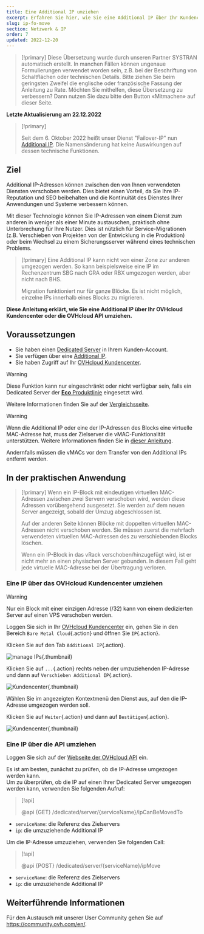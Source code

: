 ```yaml
---
title: Eine Additional IP umziehen
excerpt: Erfahren Sie hier, wie Sie eine Additional IP über Ihr Kundencenter oder die OVHcloud API umziehen
slug: ip-fo-move
section: Netzwerk & IP
order: 7
updated: 2022-12-20
---
```


> [!primary]
> Diese Übersetzung wurde durch unseren Partner SYSTRAN automatisch erstellt. In manchen Fällen können ungenaue Formulierungen verwendet worden sein, z.B. bei der Beschriftung von Schaltflächen oder technischen Details. Bitte ziehen Sie beim geringsten Zweifel die englische oder französische Fassung der Anleitung zu Rate. Möchten Sie mithelfen, diese Übersetzung zu verbessern? Dann nutzen Sie dazu bitte den Button «Mitmachen» auf dieser Seite.
>

**Letzte Aktualisierung am 22.12.2022**

> [!primary]
>
> Seit dem 6. Oktober 2022 heißt unser Dienst "Failover-IP" nun [Additional IP](https://www.ovhcloud.com/de/network/additional-ip/). Die Namensänderung hat keine Auswirkungen auf dessen technische Funktionen.
>

## Ziel

Additional IP-Adressen können zwischen den von Ihnen verwendeten Diensten verschoben werden. Dies bietet einen Vorteil, da Sie Ihre IP-Reputation und SEO beibehalten und die Kontinuität des Dienstes Ihrer Anwendungen und Systeme verbessern können.

Mit dieser Technologie können Sie IP-Adressen von einem Dienst zum anderen in weniger als einer Minute austauschen, praktisch ohne Unterbrechung für Ihre Nutzer. Dies ist nützlich für Service-Migrationen (z.B. Verschieben von Projekten von der Entwicklung in die Produktion) oder beim Wechsel zu einem Sicherungsserver während eines technischen Problems.

> [!primary]
> Eine Additional IP kann nicht von einer Zone zur anderen umgezogen werden. So kann beispielsweise eine IP im Rechenzentrum SBG nach GRA oder RBX umgezogen werden, aber nicht nach BHS.
>
> Migration funktioniert nur für ganze Blöcke. Es ist nicht möglich, einzelne IPs innerhalb eines Blocks zu migrieren.

**Diese Anleitung erklärt, wie Sie eine Additional IP über Ihr OVHcloud Kundencenter oder die OVHcloud API umziehen.**

## Voraussetzungen

- Sie haben einen [Dedicated Server](https://www.ovhcloud.com/de/bare-metal/) in Ihrem Kunden-Account.
- Sie verfügen über eine [Additional IP](https://www.ovhcloud.com/de/bare-metal/ip/).
- Sie haben Zugriff auf Ihr [OVHcloud Kundencenter](https://www.ovh.com/auth/?action=gotomanager&from=https://www.ovh.de/&ovhSubsidiary=de).

> [!warning]
> Diese Funktion kann nur eingeschränkt oder nicht verfügbar sein, falls ein Dedicated Server der [**Eco** Produktlinie](https://eco.ovhcloud.com/de/about/) eingesetzt wird.
>
> Weitere Informationen finden Sie auf der [Vergleichsseite](https://eco.ovhcloud.com/de/compare/).
>

> [!warning]
> Wenn die Additional IP oder eine der IP-Adressen des Blocks eine virtuelle MAC-Adresse hat, muss der Zielserver die vMAC-Funktionalität unterstützen.
> Weitere Informationen finden Sie in [dieser Anleitung](https://docs.ovh.com/de/dedicated/network-support-virtual-mac/).
>
> Andernfalls müssen die vMACs vor dem Transfer von den Additional IPs entfernt werden.

## In der praktischen Anwendung

> [!primary]
> Wenn ein IP-Block mit eindeutigen virtuellen MAC-Adressen zwischen zwei Servern verschoben wird, werden diese Adressen vorübergehend ausgesetzt. Sie werden auf dem neuen Server angezeigt, sobald der Umzug abgeschlossen ist.
>
> Auf der anderen Seite können Blöcke mit doppelten virtuellen MAC-Adressen nicht verschoben werden. Sie müssen zuerst die mehrfach verwendeten virtuellen MAC-Adressen des zu verschiebenden Blocks löschen.
>
> Wenn ein IP-Block in das vRack verschoben/hinzugefügt wird, ist er nicht mehr an einen physischen Server gebunden. In diesem Fall geht jede virtuelle MAC-Adresse bei der Übertragung verloren.
>

### Eine IP über das OVHcloud Kundencenter umziehen

> [!warning]
> Nur ein Block mit einer einzigen Adresse (/32) kann von einem dedizierten Server auf einen VPS verschoben werden.
>

Loggen Sie sich in Ihr [OVHcloud Kundencenter](https://www.ovh.com/auth/?action=gotomanager&from=https://www.ovh.de/&ovhSubsidiary=de) ein, gehen Sie in den Bereich `Bare Metal Cloud`{.action} und öffnen Sie `IP`{.action}.

Klicken Sie auf den Tab `Additional IP`{.action}.

![manage IPs](images/manageIPs2022.png){.thumbnail}

Klicken Sie auf `...`{.action} rechts neben der umzuziehenden IP-Adresse und dann auf `Verschieben Additional IP`{.action}.

![Kundencenter](images/moveadditionalIP.png){.thumbnail}

Wählen Sie im angezeigten Kontextmenü den Dienst aus, auf den die IP-Adresse umgezogen werden soll.

Klicken Sie auf `Weiter`{.action} und dann auf `Bestätigen`{.action}.

![Kundencenter](images/moveadditionalIP2.png){.thumbnail}

### Eine IP über die API umziehen

Loggen Sie sich auf der [Webseite der OVHcloud API](https://api.ovh.com/) ein.

Es ist am besten, zunächst zu prüfen, ob die IP-Adresse umgezogen werden kann.
<br>Um zu überprüfen, ob die IP auf einen Ihrer Dedicated Server umgezogen werden kann, verwenden Sie folgenden Aufruf:

> [!api]
>
> @api {GET} /dedicated/server/{serviceName}/ipCanBeMovedTo
>

- `serviceName`: die Referenz des Zielservers
- `ip`: die umzuziehende Additional IP

Um die IP-Adresse umzuziehen, verwenden Sie folgenden Call:

> [!api]
>
> @api {POST} /dedicated/server/{serviceName}/ipMove
>

- `serviceName`: die Referenz des Zielservers
- `ip`: die umzuziehende Additional IP

## Weiterführende Informationen

Für den Austausch mit unserer User Community gehen Sie auf <https://community.ovh.com/en/>.